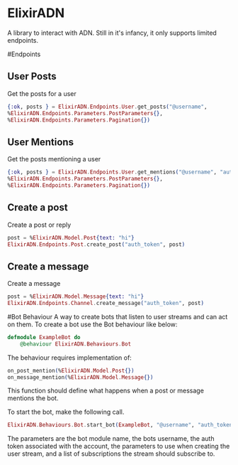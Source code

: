 ElixirADN
=========

A library to interact with ADN.  Still in it's infancy, it only supports limited
endpoints.  

#Endpoints
## User Posts 
Get the posts for a user
```elixir
{:ok, posts } = ElixirADN.Endpoints.User.get_posts("@username", 
%ElixirADN.Endpoints.Parameters.PostParameters{},
%ElixirADN.Endpoints.Parameters.Pagination{})
```
## User Mentions 
Get the posts mentioning a user
```elixir
{:ok, posts } = ElixirADN.Endpoints.User.get_mentions("@username", "auth_token",
%ElixirADN.Endpoints.Parameters.PostParameters{},
%ElixirADN.Endpoints.Parameters.Pagination{})
```

## Create a post 
Create a post or reply
```elixir
post = %ElixirADN.Model.Post{text: "hi"}
ElixirADN.Endpoints.Post.create_post("auth_token", post)
```

## Create a message
Create a message
```elixir
post = %ElixirADN.Model.Message{text: "hi"}
ElixirADN.Endpoints.Channel.create_message("auth_token", post)
```
#Bot Behaviour
A way to create bots that listen to user streams and can act on them.  To create a bot use the Bot behaviour like below:

```elixir
defmodule ExampleBot do
	@behaviour ElixirADN.Behaviours.Bot
```

The behaviour requires implementation of:

```elixir
on_post_mention(%ElixirADN.Model.Post{})
on_message_mention(%ElixirADN.Model.Message{})
```

This function should define what happens when a post or message mentions the bot.

To start the bot, make the following call. 

```elixir
ElixirADN.Behaviours.Bot.start_bot(ExampleBot, "@username", "auth_token", %ElixirADN.Endpoints.Parameters.StreamEndpointParameters{}, [{:my_mentions, %ElixirADN.Endpoints.Parameters.SubscriptionParameters{}}])
```

The parameters are the bot module name, the bots username, the auth token 
associated with the account, the parameters to use when creating the user stream, and a list of subscriptions the stream should subscribe to.